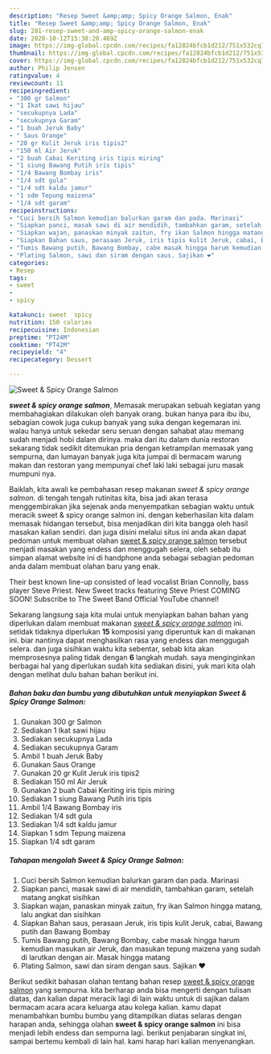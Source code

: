 ```yaml
---
description: "Resep Sweet &amp;amp; Spicy Orange Salmon, Enak"
title: "Resep Sweet &amp;amp; Spicy Orange Salmon, Enak"
slug: 281-resep-sweet-and-amp-spicy-orange-salmon-enak
date: 2020-10-12T15:38:20.469Z
image: https://img-global.cpcdn.com/recipes/fa12824bfcb1d212/751x532cq70/sweet-spicy-orange-salmon-foto-resep-utama.jpg
thumbnail: https://img-global.cpcdn.com/recipes/fa12824bfcb1d212/751x532cq70/sweet-spicy-orange-salmon-foto-resep-utama.jpg
cover: https://img-global.cpcdn.com/recipes/fa12824bfcb1d212/751x532cq70/sweet-spicy-orange-salmon-foto-resep-utama.jpg
author: Philip Jensen
ratingvalue: 4
reviewcount: 11
recipeingredient:
- "300 gr Salmon"
- "1 Ikat sawi hijau"
- "secukupnya Lada"
- "secukupnya Garam"
- "1 buah Jeruk Baby"
- " Saus Orange"
- "20 gr Kulit Jeruk iris tipis2"
- "150 ml Air Jeruk"
- "2 buah Cabai Keriting iris tipis miring"
- "1 siung Bawang Putih iris tipis"
- "1/4 Bawang Bombay iris"
- "1/4 sdt gula"
- "1/4 sdt kaldu jamur"
- "1 sdm Tepung maizena"
- "1/4 sdt garam"
recipeinstructions:
- "Cuci bersih Salmon kemudian balurkan garam dan pada. Marinasi"
- "Siapkan panci, masak sawi di air mendidih, tambahkan garam, setelah matang angkat sisihkan"
- "Siapkan wajan, panaskan minyak zaitun, fry ikan Salmon hingga matang, lalu angkat dan sisihkan"
- "Siapkan Bahan saus, perasaan Jeruk, iris tipis kulit Jeruk, cabai, Bawang putih dan Bawang Bombay"
- "Tumis Bawang putih, Bawang Bombay, cabe masak hingga harum kemudian masukan air Jeruk, dan masukan tepung maizena yang sudah di larutkan dengan air. Masak hingga matang"
- "Plating Salmon, sawi dan siram dengan saus. Sajikan ❤"
categories:
- Resep
tags:
- sweet
- 
- spicy

katakunci: sweet  spicy 
nutrition: 150 calories
recipecuisine: Indonesian
preptime: "PT24M"
cooktime: "PT42M"
recipeyield: "4"
recipecategory: Dessert

---
```



![Sweet &amp; Spicy Orange Salmon](https://img-global.cpcdn.com/recipes/fa12824bfcb1d212/751x532cq70/sweet-spicy-orange-salmon-foto-resep-utama.jpg)

<b><i>sweet &amp; spicy orange salmon</i></b>, Memasak merupakan sebuah kegiatan yang membahagiakan dilakukan oleh banyak orang. bukan hanya para ibu ibu, sebagian cowok juga cukup banyak yang suka dengan kegemaran ini. walau hanya untuk sekedar seru seruan dengan sahabat atau memang sudah menjadi hobi dalam dirinya. maka dari itu dalam dunia restoran sekarang tidak sedikit ditemukan pria dengan ketrampilan memasak yang sempurna, dan lumayan banyak juga kita jumpai di bermacam warung makan dan restoran yang mempunyai chef laki laki sebagai juru masak mumpuni nya.

Baiklah, kita awali ke pembahasan resep makanan <i>sweet &amp; spicy orange salmon</i>. di tengah tengah rutinitas kita, bisa jadi akan terasa menggembirakan jika sejenak anda menyempatkan sebagian waktu untuk meracik sweet &amp; spicy orange salmon ini. dengan keberhasilan kita dalam memasak hidangan tersebut, bisa menjadikan diri kita bangga oleh hasil masakan kalian sendiri. dan juga disini melalui situs ini anda akan dapat pedoman untuk membuat olahan <u>sweet &amp; spicy orange salmon</u> tersebut menjadi masakan yang endess dan menggugah selera, oleh sebab itu simpan alamat website ini di handphone anda sebagai sebagian pedoman anda dalam membuat olahan baru yang enak.

Their best known line-up consisted of lead vocalist Brian Connolly, bass player Steve Priest. New Sweet tracks featuring Steve Priest COMING SOON! Subscribe to The Sweet Band Official YouTube channel!


Sekarang langsung saja kita mulai untuk menyiapkan bahan bahan yang diperlukan dalam membuat makanan <u><i>sweet &amp; spicy orange salmon</i></u> ini. setidak tidaknya diperlukan <b>15</b> komposisi yang diperuntuk kan di makanan ini. biar nantinya dapat menghasilkan rasa yang endess dan menggugah selera. dan juga sisihkan waktu kita sebentar, sebab kita akan memprosesnya paling tidak dengan <b>6</b> langkah mudah. saya menginginkan berbagai hal yang diperlukan sudah kita sediakan disini, yuk mari kita olah dengan melihat dulu bahan bahan berikut ini.

<!--inarticleads1-->

##### Bahan baku dan bumbu yang dibutuhkan untuk menyiapkan Sweet &amp; Spicy Orange Salmon:

1. Gunakan 300 gr Salmon
1. Sediakan 1 Ikat sawi hijau
1. Sediakan secukupnya Lada
1. Sediakan secukupnya Garam
1. Ambil 1 buah Jeruk Baby
1. Gunakan  Saus Orange
1. Gunakan 20 gr Kulit Jeruk iris tipis2
1. Sediakan 150 ml Air Jeruk
1. Gunakan 2 buah Cabai Keriting iris tipis miring
1. Sediakan 1 siung Bawang Putih iris tipis
1. Ambil 1/4 Bawang Bombay iris
1. Sediakan 1/4 sdt gula
1. Sediakan 1/4 sdt kaldu jamur
1. Siapkan 1 sdm Tepung maizena
1. Siapkan 1/4 sdt garam




<!--inarticleads2-->

##### Tahapan mengolah Sweet &amp; Spicy Orange Salmon:

1. Cuci bersih Salmon kemudian balurkan garam dan pada. Marinasi
1. Siapkan panci, masak sawi di air mendidih, tambahkan garam, setelah matang angkat sisihkan
1. Siapkan wajan, panaskan minyak zaitun, fry ikan Salmon hingga matang, lalu angkat dan sisihkan
1. Siapkan Bahan saus, perasaan Jeruk, iris tipis kulit Jeruk, cabai, Bawang putih dan Bawang Bombay
1. Tumis Bawang putih, Bawang Bombay, cabe masak hingga harum kemudian masukan air Jeruk, dan masukan tepung maizena yang sudah di larutkan dengan air. Masak hingga matang
1. Plating Salmon, sawi dan siram dengan saus. Sajikan ❤




Berikut sedikit bahasan olahan tentang bahan resep <u>sweet &amp; spicy orange salmon</u> yang sempurna. kita berharap anda bisa mengerti dengan tulisan diatas, dan kalian dapat meracik lagi di lain waktu untuk di sajikan dalam bermacam acara acara keluarga atau kolega kalian. kamu dapat menambahkan bumbu bumbu yang ditampilkan diatas selaras dengan harapan anda, sehingga olahan <b>sweet &amp; spicy orange salmon</b> ini bisa menjadi lebih endess dan sempurna lagi. berikut penjabaran singkat ini, sampai bertemu kembali di lain hal. kami harap hari kalian menyenangkan.
